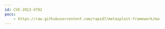 ```yaml
---
id: CVE-2013-4782
pocs:
    - https://raw.githubusercontent.com/rapid7/metasploit-framework/master/modules/auxiliary/scanner/ipmi/ipmi_cipher_zero.rb
---
```

